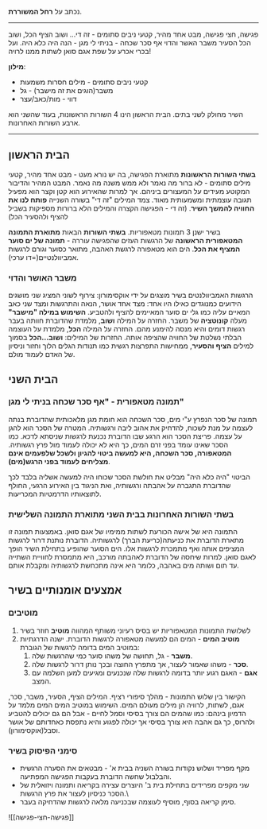 נכתב על **רחל המשוררת**.
***
פגישה, חצי פגישה, מבט אחד מהיר,
קטעי ניבים סתומים - זה די...
ושוב הציף הכל, ושוב הכל הסעיר
משבר האשר והדוי
אף סכר שכחה - בניתי לי מגן - 
הנה היה כלא היה.
ועל בכרי אכרע על שפת אגם סואן
לשתות ממנו לרויה!

**מילון**:
* קטעי ניבים סתומים - מילים חסרות משמעות
* משבר(הוגים את זה מישבר) - גל
* דווי - מות/כאב/עצר

השיר מחולק לשני בתים.
הבית הראשון הינו 4 השורות הראשונות, בעוד שהשני הוא ארבע השורות האחרונות.
***
## הבית הראשון
**בשתי השורות הראשונות** מתוארת הפגישה, בה יש נורא מעט - מבט אחד מהיר, קטעי מילים סתומים - לא ברור מה נאמר ולא ממש משנה מה נאמר. המבט המהיר והדיבור המקוטע מעידים על המעצורים ביניהם. אך למרות שהאירוע הוא קטן וקצר הוא מפעיל תגובה עוצמתית ומשמעותית מאוד.
צמד המילים "זה די" בשורה השנייה **פותח לנו את החוויה להמשך השיר**. (זה די - הפגישה הקצרה והמילים הלא ברורות מספיקות בשביל להציף ולהסעיר הכל)

בשיר ישנן 3 תמונות מטאפוריות.
**בשתי השורות** הבאות **מתוארת התמונה המטאפורית הראשונה** של הרגשות העזים שהפגישה עוררה - **תמונה של ים סוער המציף את הכל**. הים הוא מטאפורה לרגשת האהבה, מתואר כסוער וגורם לרגשות אמביוולנטיים(=דו ערכי).

### משבר האושר והדוי
הרגשות האמביוולנטים בשיר מוצגים על ידי אוקסימורון: צירוף לשוני המציג שני מושגים הידועים כמנוגדים כאילו היו אחד: מצד אחד אושר, הנאה והתרגשות ומצד שני כאב המאיים עליה כמו גלי ים סוער המאיימים להציף ולהטביע.
**השימוש במילה "מישבר"** מעלה **קונוטציה** של משבר.
החזרה על המילה **ושוב**, מלמדת שהדוברת חוותה בעבר רגשות דומים והיא מנסה להימנע מהם.
החזרה על המילה **הכל**, מלמדת על העוצמה הבלתי נשלטת של החוויה שהציפה אותה.
החזרות של המילים: **ושוב...הכל** בסמוך למילים **הציף והסעיר**, ממחישות התפרצות רגשית כמו תנודות הגלים הלוך וחזור וניסיון של האדם לעמוד מולם.

## הבית השני
### תמונה מטאפורית - "אף סכר שכחה בניתי לי מגן"
תמונה של סכר הנפרץ ע"י מים, סכר השכחה הוא חומת מגן מלאכותית שהדוברת בנתה לעצמה על מנת לשכוח, להדחיק את אהוב ליבה ורגשותיה. המטרה של הסכר הוא להגן על עצמה. פריצת הסכר הוא הרגע שבו הדוברת נכנעת לרגשות שניסתא לדכא. כמו הסכר שאינו עומד בפני זרם המים, כך היא לא יכולה לעמוד מול פרץ רגשותיה. **המטאפורה, סכר השכחה, היא למעשה ביטוי להגיון ולשכל שלפעמים אינם מצליחים לעמוד בפני הרגש(מים)**.

הביטוי "היה כלא היה" מבליט את חולשת הסכר שכוחו היה למעשה אשליה בלבד לכך שהדוברת התגברה על אהבתה ורגשותיה, ואת הניגוד בין האירוע הרגעי, החולף לתוצאותיו הדרמטיות המכריעות.

### בשתי השורות האחרונות בבית השני מתוארת התמונה השלישית
התמונה היא של אישה הכורעת לשתות ממימיו של אגם סואן. באמצעות תמונה זו מתארת הדוברת את כניעתה(כריעת הברך) לרגשותיה. הדוברת נותנת דרור לרגשות המציפים אותה ואף מתמכרת לרגשות אלו. הים הסוער שהופיע בתחילת השיר הופך לאגם סואן. למרות שיחסה של הדוברת לאהבתה מורכב, היא מתמסרת לחוויית השתייה עד תום ושותה מים באהבה, כלומר היא אינה מתכחשת לרגשותיה ומקבלת אותם.

## אמצעים אומנותיים בשיר
### מוטיבים
1. לשלושת התמונות המטאפוריות יש בסיס רעיוני משותף המהווה **מוטיב** חוזר בשיר
2. **מוטיב המים** - המים הם למעשה מטאפורה לרגשות הדוברת. ישנה הדרגתיות במוטיב המים בדומה לרגשות של הגוברת:
	1. **משבר** - גל, תחושה של משהו סוער כמי שהרגשות שלה.
	2. **סכר** - משהו שאמור לעצור, אך מתפרץ החוצה ובכך נותן דרור לרגשות שלה.
	3. **אגם** - האגם רגוע יותר בדומה לרגשות שלה שנכנעים ומגיעים למען השלמה עם המצב.

הקישור בין שלוש התמונות - מהלך סיפורי רציף.
המילים הציף, הסעיר, משבר, סכר, אגם, לשתות, לרוויה הן מילים מעולם המים. השימוש במוטיב המים המים מלמד על הדמיון בינהם: כמו שהמים הם צורך בסיסי וסמל לחיים - אבל הם גם יכולים להטביע ולהרוס, כך גם אהבה היא צורך בסיסי אך יכולה לפגוע והיא נתפסת כאחדותם של אושר וסבל(אוקסימורון).

### סימני הפיסוק בשיר
- מקף מפריד ושלוש נקודות בשורה השניה בבית א' - מבטאים את הסערה הרגשית והבלבול שחשה הדוברת בעקבות הפגישה המפתיעה.
- שני מקפים מפרידים בתחילת בית ב' היוצרים עצירה בקריאה ותמונה ויזואלית של הסכר כניסיון לעצור את פרץ הרגשות.\
- סימן קריאה בסוף, מוסיף לעוצמה שבכניעה מלאה לרגשות שהדחיקה בעבר.

![[פגישה-חצי-פגישה]]